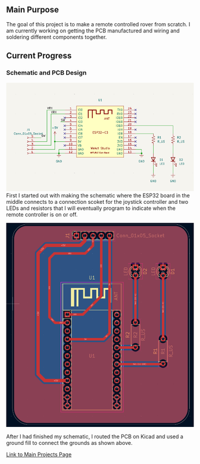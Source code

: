 ## Main Purpose
The goal of this project is to make a remote controlled rover from scratch. I am currently working on getting the PCB manufactured and wiring and soldering different components together.

## Current Progress
### Schematic and PCB Design
![](https://github.com/elizaby3/RC-Rover/blob/main/photos/schematic.png?raw=true)
First I started out with making the schematic where the ESP32 board in the middle connects to a connection scoket for the joystick controller and two LEDs and resistors that I will eventually program to indicate when the remote controller is on or off.

![](https://github.com/elizaby3/RC-Rover/blob/main/photos/pcb.png?raw=true)

After I had finished my schematic, I routed the PCB on Kicad and used a ground fill to connect the grounds as shown above.

[Link to Main Projects Page](https://elizaby3.github.io)
